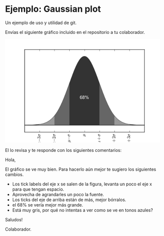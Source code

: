 # Ejemplo: Gaussian plot

Un ejemplo de uso y utilidad de git.

Envías el siguiente gráfico incluido en el repositorio a tu colaborador.

![Gaussiana](gauss.png)

El lo revisa y te responde con los siguientes comentarios:

Hola,

El gráfico se ve muy bien. Para hacerlo aún mejor te sugiero los siguientes cambios.

- Los tick labels del eje x se salen de la figura, levanta un poco el eje x para que tengan espacio.
- Aprovecha de agrandarles un poco la fuente.
- Los ticks del eje de arriba están de más, mejor bórralos.
- el 68% se vería mejor más grande.
- Está muy gris, por qué no intentas a ver como se ve en tonos azules?

Saludos!

Colaborador.
